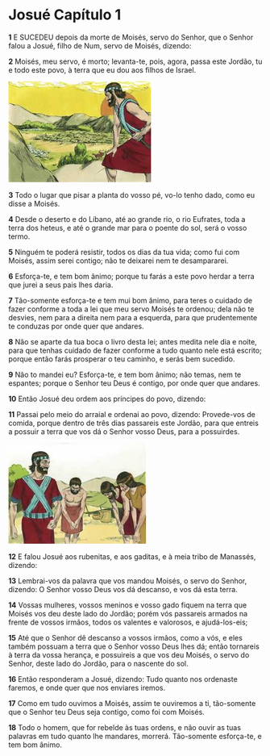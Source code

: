 # Josué Capítulo 1

**1** 	E SUCEDEU depois da morte de Moisés, servo do Senhor, que o Senhor falou a Josué, filho de Num, servo de Moisés, dizendo:

**2** 	Moisés, meu servo, é morto; levanta-te, pois, agora, passa este Jordão, tu e todo este povo, à terra que eu dou aos filhos de Israel.

![](../Images/SweetPublishing/6-1-1.jpg) 

**3** 	Todo o lugar que pisar a planta do vosso pé, vo-lo tenho dado, como eu disse a Moisés.

**4** 	Desde o deserto e do Líbano, até ao grande rio, o rio Eufrates, toda a terra dos heteus, e até o grande mar para o poente do sol, será o vosso termo.

**5** 	Ninguém te poderá resistir, todos os dias da tua vida; como fui com Moisés, assim serei contigo; não te deixarei nem te desampararei.

**6** 	Esforça-te, e tem bom ânimo; porque tu farás a este povo herdar a terra que jurei a seus pais lhes daria.

**7** 	Tão-somente esforça-te e tem mui bom ânimo, para teres o cuidado de fazer conforme a toda a lei que meu servo Moisés te ordenou; dela não te desvies, nem para a direita nem para a esquerda, para que prudentemente te conduzas por onde quer que andares.

**8** 	Não se aparte da tua boca o livro desta lei; antes medita nele dia e noite, para que tenhas cuidado de fazer conforme a tudo quanto nele está escrito; porque então farás prosperar o teu caminho, e serás bem sucedido.

**9** 	Não to mandei eu? Esforça-te, e tem bom ânimo; não temas, nem te espantes; porque o Senhor teu Deus é contigo, por onde quer que andares.

**10** 	Então Josué deu ordem aos príncipes do povo, dizendo:

**11** 	Passai pelo meio do arraial e ordenai ao povo, dizendo: Provede-vos de comida, porque dentro de três dias passareis este Jordão, para que entreis a possuir a terra que vos dá o Senhor vosso Deus, para a possuirdes.

![](../Images/SweetPublishing/6-1-2.jpg) 

**12** 	E falou Josué aos rubenitas, e aos gaditas, e à meia tribo de Manassés, dizendo:

**13** 	Lembrai-vos da palavra que vos mandou Moisés, o servo do Senhor, dizendo: O Senhor vosso Deus vos dá descanso, e vos dá esta terra.

**14** 	Vossas mulheres, vossos meninos e vosso gado fiquem na terra que Moisés vos deu deste lado do Jordão; porém vós passareis armados na frente de vossos irmãos, todos os valentes e valorosos, e ajudá-los-eis;

**15** 	Até que o Senhor dê descanso a vossos irmãos, como a vós, e eles também possuam a terra que o Senhor vosso Deus lhes dá; então tornareis à terra da vossa herança, e possuireis a que vos deu Moisés, o servo do Senhor, deste lado do Jordão, para o nascente do sol.

**16** 	Então responderam a Josué, dizendo: Tudo quanto nos ordenaste faremos, e onde quer que nos enviares iremos.

**17** 	Como em tudo ouvimos a Moisés, assim te ouviremos a ti, tão-somente que o Senhor teu Deus seja contigo, como foi com Moisés.

**18** 	Todo o homem, que for rebelde às tuas ordens, e não ouvir as tuas palavras em tudo quanto lhe mandares, morrerá. Tão-somente esforça-te, e tem bom ânimo.

